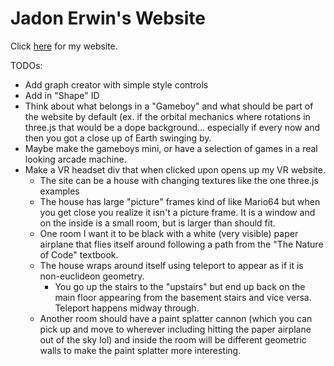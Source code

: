 # Jadon Erwin's Website

Click [here](https://jado66.github.io/site/) for my website.

TODOs:
- Add graph creator with simple style controls
- Add in "Shape" ID
- Think about what belongs in a "Gameboy" and what should be part of the website by default (ex. if the orbital mechanics where rotations in three.js that would be a dope background... especially if every now and then you got a close up of Earth swinging by.
- Maybe make the gameboys mini, or have a selection of games in a real looking arcade machine. 
- Make a VR headset div that when clicked upon opens up my VR website. 
  - The site can be a house with changing textures like the one three.js examples 
  - The house has large "picture" frames kind of like Mario64 but when you get close you realize it isn't a picture frame. It is a window and on the inside is a small room, but is larger than should fit. 
  - One room I want it to be black with a white (very visible) paper airplane that flies itself around following a path from the "The Nature of Code" textbook.
  - The house wraps around itself using teleport to appear as if it is non-euclideon geometry. 
    - You go up the stairs to the "upstairs" but end up back on the main floor appearing from the basement stairs and vice versa. Teleport happens midway through. 
  - Another room should have a paint splatter cannon (which you can pick up and move to wherever including hitting the paper airplane out of the sky lol) and inside the room will be different geometric walls to make the paint splatter more interesting.
